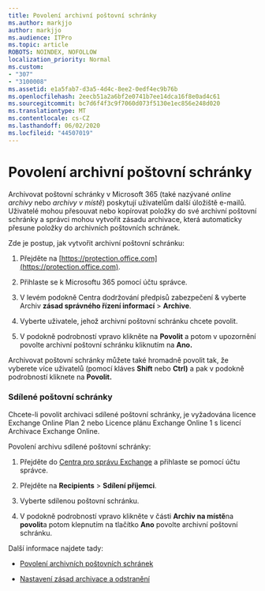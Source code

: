 ```yaml
---
title: Povolení archivní poštovní schránky
ms.author: markjjo
author: markjjo
ms.audience: ITPro
ms.topic: article
ROBOTS: NOINDEX, NOFOLLOW
localization_priority: Normal
ms.custom:
- "307"
- "3100008"
ms.assetid: e1a5fab7-d3a5-4d4c-8ee2-0edf4ec9b76b
ms.openlocfilehash: 2eecb51a2a6bf2e0741b7ee14dca16f8e0ad4c61
ms.sourcegitcommit: bc7d6f4f3c9f7060d073f5130e1ec856e248d020
ms.translationtype: MT
ms.contentlocale: cs-CZ
ms.lasthandoff: 06/02/2020
ms.locfileid: "44507019"
---
```

# <a name="enable-an-archive-mailbox"></a>Povolení archivní poštovní schránky

Archivovat poštovní schránky v Microsoft 365 (také nazývané *online archivy* nebo *archivy v místě*) poskytují uživatelům další úložiště e-mailů. Uživatelé mohou přesouvat nebo kopírovat položky do své archivní poštovní schránky a správci mohou vytvořit zásadu archivace, která automaticky přesune položky do archivních poštovních schránek.
  
Zde je postup, jak vytvořit archivní poštovní schránku:
  
1. Přejděte na [https://protection.office.com](https://protection.office.com).

2. Přihlaste se k Microsoftu 365 pomocí účtu správce.

3. V levém podokně Centra dodržování předpisů zabezpečení &amp; vyberte Archiv **zásad správného řízení informací** \> **Archive**.

4. Vyberte uživatele, jehož archivní poštovní schránku chcete povolit.

5. V podokně podrobností vpravo klikněte na **Povolit** a potom v upozornění povolte archivní poštovní schránku kliknutím na **Ano.**

Archivovat poštovní schránky můžete také hromadně povolit tak, že vyberete více uživatelů (pomocí kláves **Shift** nebo **Ctrl)** a pak v podokně podrobností kliknete na **Povolit.**
  
### <a name="shared-mailboxes"></a>Sdílené poštovní schránky

Chcete-li povolit archivaci sdílené poštovní schránky, je vyžadována licence Exchange Online Plan 2 nebo Licence plánu Exchange Online 1 s licencí Archivace Exchange Online.  

Povolení archivu sdílené poštovní schránky:

1. Přejděte do [Centra pro správu Exchange](https://outlook.office365.com/ecp) a přihlaste se pomocí účtu správce.

2. Přejděte na **Recipients**  >  **Sdílení příjemci**.

3. Vyberte sdílenou poštovní schránku.

4. V podokně podrobností vpravo klikněte v části **Archiv na místě**na **povolit**a potom klepnutím na tlačítko **Ano** povolte archivní poštovní schránku.

Další informace najdete tady:
  
- [Povolení archivních poštovních schránek](https://docs.microsoft.com/microsoft-365/compliance/enable-archive-mailboxes)

- [Nastavení zásad archivace a odstranění](https://docs.microsoft.com//office365/securitycompliance/set-up-an-archive-and-deletion-policy-for-mailboxes)
